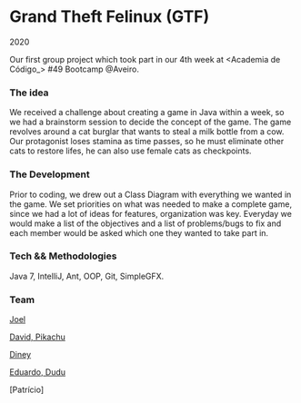 # Grand Theft Felinux (GTF)
2020

Our first group project which took part in our 4th week at <Academia de Código_> #49 Bootcamp @Aveiro. 

### The idea
We received a challenge about creating a game in Java within a week, so we had a brainstorm session to decide the concept of the game.
The game revolves around a cat burglar that wants to steal a milk bottle from a cow. 
Our protagonist loses stamina as time passes, so he must eliminate other cats to restore lifes, he can also use female cats as checkpoints.

### The Development
Prior to coding, we drew out a Class Diagram with everything we wanted in the game.
We set priorities on what was needed to make a complete game, since we had a lot of ideas for features, organization was key.
Everyday we would make a list of the objectives and a list of problems/bugs to fix and each member would be asked which one they wanted to take part in.

### Tech && Methodologies
Java 7, IntelliJ, Ant, OOP, Git, SimpleGFX.

### Team

[Joel](https://github.com/joel-nevar)

[David, Pikachu](https://github.com/thePikachu13)

[Diney](https://github.com/silvaney007)

[Eduardo, Dudu](https://github.com/Luis-Trigueiro)

[Patrício]
